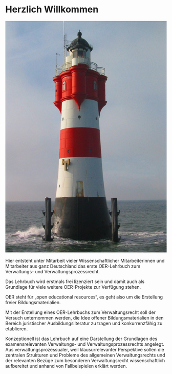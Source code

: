 Herzlich Willkommen
===================

![](media/a0126b0de622200850de6068d695ffba.jpg)

Hier entsteht unter Mitarbeit vieler Wissenschaftlicher Mitarbeiterinnen und
Mitarbeiter aus ganz Deutschland das erste OER-Lehrbuch zum Verwaltungs- und
Verwaltungsprozessrecht.

Das Lehrbuch wird erstmals frei lizenziert sein und damit auch als Grundlage für
viele weitere OER-Projekte zur Verfügung stehen.

OER steht für „open educational resources“, es geht also um die Erstellung
freier Bildungsmaterialien.

Mit der Erstellung eines OER-Lehrbuchs zum Verwaltungsrecht soll der Versuch
unternommen werden, die Idee offener Bildungsmaterialien in den Bereich
juristischer Ausbildungsliteratur zu tragen und konkurrenzfähig zu etablieren.

Konzeptionell ist das Lehrbuch auf eine Darstellung der Grundlagen des
examensrelevanten Verwaltungs- und Verwaltungsprozessrechts angelegt. Aus
verwaltungsprozessualer, weil klausurrelevanter Perspektive sollen die zentralen
Strukturen und Probleme des allgemeinen Verwaltungsrechts und der relevanten
Bezüge zum besonderen Verwaltungsrecht wissenschaftlich aufbereitet und anhand
von Fallbeispielen erklärt werden.
